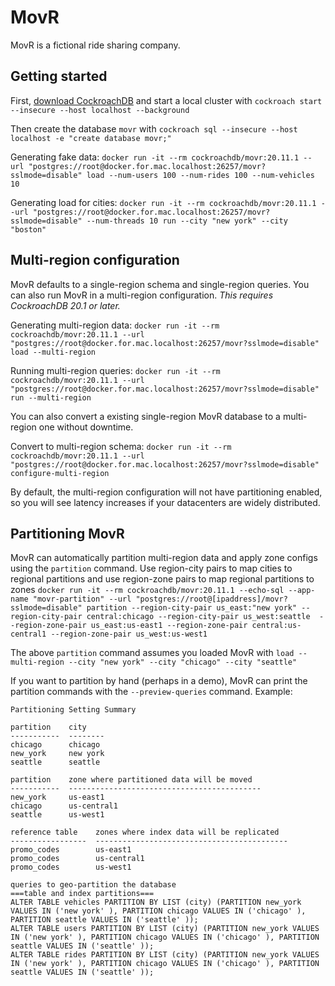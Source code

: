 # MovR

MovR is a fictional ride sharing company.

## Getting started
First, [download CockroachDB](https://www.cockroachlabs.com/docs/stable/install-cockroachdb.html) and start a local cluster with `cockroach start --insecure --host localhost --background`

Then create the database `movr` with `cockroach sql --insecure --host localhost -e "create database movr;"`

Generating fake data: `docker run -it --rm cockroachdb/movr:20.11.1 --url "postgres://root@docker.for.mac.localhost:26257/movr?sslmode=disable" load --num-users 100 --num-rides 100 --num-vehicles 10`

Generating load for cities: `docker run -it --rm cockroachdb/movr:20.11.1 --url "postgres://root@docker.for.mac.localhost:26257/movr?sslmode=disable" --num-threads 10 run --city "new york" --city "boston"`

## Multi-region configuration
MovR defaults to a single-region schema and single-region queries. You can also run MovR in a multi-region configuration. *This requires CockroachDB 20.1 or later.*

Generating multi-region data: `docker run -it --rm cockroachdb/movr:20.11.1 --url "postgres://root@docker.for.mac.localhost:26257/movr?sslmode=disable" load --multi-region`

Running multi-region queries: `docker run -it --rm cockroachdb/movr:20.11.1 --url "postgres://root@docker.for.mac.localhost:26257/movr?sslmode=disable" run --multi-region`

You can also convert a existing single-region MovR database to a multi-region one without downtime.

Convert to multi-region schema: `docker run -it --rm cockroachdb/movr:20.11.1 --url "postgres://root@docker.for.mac.localhost:26257/movr?sslmode=disable" configure-multi-region`

By default, the multi-region configuration will not have partitioning enabled, so you will see latency increases if your datacenters are widely distributed.

## Partitioning MovR
MovR can automatically partition multi-region data and apply zone configs using the `partition` command.
Use region-city pairs to map cities to regional partitions and use region-zone pairs to map regional partitions to zones
`docker run -it --rm cockroachdb/movr:20.11.1 --echo-sql --app-name "movr-partition" --url "postgres://root@[ipaddress]/movr?sslmode=disable" partition --region-city-pair us_east:"new york" --region-city-pair central:chicago --region-city-pair us_west:seattle  --region-zone-pair us_east:us-east1 --region-zone-pair central:us-central1 --region-zone-pair us_west:us-west1`

The above `partition` command assumes you loaded MovR with `load --multi-region --city "new york" --city "chicago" --city "seattle"`

If you want to partition by hand (perhaps in a demo), MovR can print the partition commands with the `--preview-queries` command. Example:

```
Partitioning Setting Summary

partition    city
-----------  --------
chicago      chicago
new_york     new york
seattle      seattle

partition    zone where partitioned data will be moved
-----------  -------------------------------------------
new_york     us-east1
chicago      us-central1
seattle      us-west1

reference table    zones where index data will be replicated
-----------------  -------------------------------------------
promo_codes        us-east1
promo_codes        us-central1
promo_codes        us-west1

queries to geo-partition the database
===table and index partitions===
ALTER TABLE vehicles PARTITION BY LIST (city) (PARTITION new_york VALUES IN ('new york' ), PARTITION chicago VALUES IN ('chicago' ), PARTITION seattle VALUES IN ('seattle' ));
ALTER TABLE users PARTITION BY LIST (city) (PARTITION new_york VALUES IN ('new york' ), PARTITION chicago VALUES IN ('chicago' ), PARTITION seattle VALUES IN ('seattle' ));
ALTER TABLE rides PARTITION BY LIST (city) (PARTITION new_york VALUES IN ('new york' ), PARTITION chicago VALUES IN ('chicago' ), PARTITION seattle VALUES IN ('seattle' ));
```


